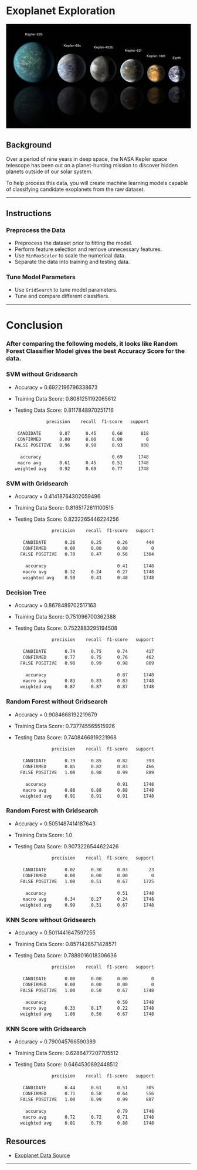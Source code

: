 # Exoplanet Exploration

![exoplanets.jpg](Images/exoplanets.jpg)

## Background

Over a period of nine years in deep space, the NASA Kepler space telescope has been out on a planet-hunting mission to discover hidden planets outside of our solar system.

To help process this data, you will create machine learning models capable of classifying candidate exoplanets from the raw dataset.

- - -

## Instructions

### Preprocess the Data

* Preprocess the dataset prior to fitting the model.
* Perform feature selection and remove unnecessary features.
* Use `MinMaxScaler` to scale the numerical data.
* Separate the data into training and testing data.

### Tune Model Parameters

* Use `GridSearch` to tune model parameters.
* Tune and compare different classifiers.

- - -


# Conclusion

### After comparing the following models, it looks like Random Forest Classifier Model gives the best Accuracy Score for the data.

### SVM without Gridsearch

* Accuracy = 0.6922196796338673
* Training Data Score: 0.8081251192065612
* Testing Data Score: 0.8117848970251716

                  precision    recall  f1-score   support

       CANDIDATE       0.87      0.45      0.60       818
       CONFIRMED       0.00      0.00      0.00         0
      FALSE POSITIVE   0.96      0.90      0.93       930

        accuracy                           0.69      1748
       macro avg       0.61      0.45      0.51      1748
      weighted avg     0.92      0.69      0.77      1748


### SVM with Gridsearch

* Accuracy = 0.41418764302059496
* Training Data Score: 0.8165172611100515
* Testing Data Score: 0.8232265446224256

                    precision    recall  f1-score   support

         CANDIDATE       0.26      0.25      0.26       444
         CONFIRMED       0.00      0.00      0.00         0
        FALSE POSITIVE   0.70      0.47      0.56      1304

          accuracy                           0.41      1748
         macro avg       0.32      0.24      0.27      1748
         weighted avg    0.59      0.41      0.48      1748


### Decision Tree 

* Accuracy = 0.8678489702517163
* Training Data Score: 0.751096700362388
* Testing Data Score: 0.7522883295194508

                    precision    recall  f1-score   support

         CANDIDATE       0.74      0.75      0.74       417
         CONFIRMED       0.77      0.75      0.76       462
        FALSE POSITIVE   0.98      0.99      0.98       869

          accuracy                           0.87      1748
         macro avg       0.83      0.83      0.83      1748
        weighted avg     0.87      0.87      0.87      1748


### Random Forest without Gridsearch

* Accuracy = 0.9084668192219679
* Training Data Score: 0.737745565515926
* Testing Data Score: 0.7408466819221968

                    precision    recall  f1-score   support

         CANDIDATE       0.79      0.85      0.82       393
         CONFIRMED       0.85      0.82      0.83       466
        FALSE POSITIVE   1.00      0.98      0.99       889

          accuracy                           0.91      1748
         macro avg       0.88      0.88      0.88      1748
        weighted avg     0.91      0.91      0.91      1748
  
  
### Random Forest with Gridsearch

* Accuracy = 0.5051487414187643
* Training Data Score: 1.0
* Testing Data Score: 0.9073226544622426

                    precision    recall  f1-score   support

         CANDIDATE       0.02      0.30      0.03        23
         CONFIRMED       0.00      0.00      0.00         0
        FALSE POSITIVE   1.00      0.51      0.67      1725

          accuracy                           0.51      1748
         macro avg       0.34      0.27      0.24      1748
        weighted avg     0.99      0.51      0.67      1748
  
  
### KNN Score without Gridsearch

* Accuracy = 0.5011441647597255
* Training Data Score: 0.8571428571428571
* Testing Data Score: 0.7889016018306636

                    precision    recall  f1-score   support

         CANDIDATE       0.00      0.00      0.00         0
         CONFIRMED       0.00      0.00      0.00         0
        FALSE POSITIVE   1.00      0.50      0.67      1748

          accuracy                           0.50      1748
         macro avg       0.33      0.17      0.22      1748
        weighted avg     1.00      0.50      0.67      1748
  

### KNN Score with Gridsearch

* Accuracy = 0.790045766590389
* Training Data Score: 0.6286477207705512
* Testing Data Score: 0.6464530892448512

                    precision    recall  f1-score   support

         CANDIDATE       0.44      0.61      0.51       305
         CONFIRMED       0.71      0.58      0.64       556
        FALSE POSITIVE   1.00      0.99      0.99       887

          accuracy                           0.79      1748
         macro avg       0.72      0.72      0.71      1748
        weighted avg     0.81      0.79      0.80      1748


## Resources

* [Exoplanet Data Source](https://www.kaggle.com/nasa/kepler-exoplanet-search-results)

- - -



































